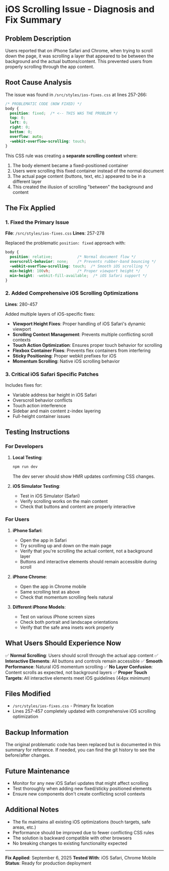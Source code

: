 # iOS Scrolling Issue - Diagnosis and Fix Summary

## Problem Description
Users reported that on iPhone Safari and Chrome, when trying to scroll down the page, it was scrolling a layer that appeared to be between the background and the actual buttons/content. This prevented users from properly scrolling through the app content.

## Root Cause Analysis
The issue was found in `/src/styles/ios-fixes.css` at lines 257-266:

```css
/* PROBLEMATIC CODE (NOW FIXED) */
body {
  position: fixed;  /* <-- THIS WAS THE PROBLEM */
  top: 0;
  left: 0;
  right: 0;
  bottom: 0;
  overflow: auto;
  -webkit-overflow-scrolling: touch;
}
```

This CSS rule was creating a **separate scrolling context** where:
1. The body element became a fixed-positioned container
2. Users were scrolling this fixed container instead of the normal document
3. The actual page content (buttons, text, etc.) appeared to be in a different layer
4. This created the illusion of scrolling "between" the background and content

## The Fix Applied

### 1. Fixed the Primary Issue
**File**: `/src/styles/ios-fixes.css`
**Lines**: 257-278

Replaced the problematic `position: fixed` approach with:
```css
body {
  position: relative;           /* Normal document flow */
  overscroll-behavior: none;    /* Prevents rubber-band bouncing */
  -webkit-overflow-scrolling: touch;  /* Smooth iOS scrolling */
  min-height: 100vh;            /* Proper viewport height */
  min-height: -webkit-fill-available;  /* iOS Safari support */
}
```

### 2. Added Comprehensive iOS Scrolling Optimizations
**Lines**: 280-457

Added multiple layers of iOS-specific fixes:

- **Viewport Height Fixes**: Proper handling of iOS Safari's dynamic viewport
- **Scrolling Context Management**: Prevents multiple conflicting scroll contexts
- **Touch Action Optimization**: Ensures proper touch behavior for scrolling
- **Flexbox Container Fixes**: Prevents flex containers from interfering
- **Sticky Positioning**: Proper webkit prefixes for iOS
- **Momentum Scrolling**: Native iOS scrolling behavior

### 3. Critical iOS Safari Specific Patches
Includes fixes for:
- Variable address bar height in iOS Safari
- Overscroll behavior conflicts
- Touch action interference
- Sidebar and main content z-index layering
- Full-height container issues

## Testing Instructions

### For Developers
1. **Local Testing**: 
   ```bash
   npm run dev
   ```
   The dev server should show HMR updates confirming CSS changes.

2. **iOS Simulator Testing**:
   - Test in iOS Simulator (Safari)
   - Verify scrolling works on the main content
   - Check that buttons and content are properly interactive

### For Users
1. **iPhone Safari**:
   - Open the app in Safari
   - Try scrolling up and down on the main page
   - Verify that you're scrolling the actual content, not a background layer
   - Buttons and interactive elements should remain accessible during scroll

2. **iPhone Chrome**:
   - Open the app in Chrome mobile
   - Same scrolling test as above
   - Check that momentum scrolling feels natural

3. **Different iPhone Models**:
   - Test on various iPhone screen sizes
   - Check both portrait and landscape orientations
   - Verify that the safe area insets work properly

## What Users Should Experience Now
✅ **Normal Scrolling**: Users should scroll through the actual app content
✅ **Interactive Elements**: All buttons and controls remain accessible
✅ **Smooth Performance**: Natural iOS momentum scrolling
✅ **No Layer Confusion**: Content scrolls as expected, not background layers
✅ **Proper Touch Targets**: All interactive elements meet iOS guidelines (44px minimum)

## Files Modified
- `/src/styles/ios-fixes.css` - Primary fix location
- Lines 257-457 completely updated with comprehensive iOS scrolling optimization

## Backup Information
The original problematic code has been replaced but is documented in this summary for reference. If needed, you can find the git history to see the before/after changes.

## Future Maintenance
- Monitor for any new iOS Safari updates that might affect scrolling
- Test thoroughly when adding new fixed/sticky positioned elements
- Ensure new components don't create conflicting scroll contexts

## Additional Notes
- The fix maintains all existing iOS optimizations (touch targets, safe areas, etc.)
- Performance should be improved due to fewer conflicting CSS rules
- The solution is backward compatible with other browsers
- No breaking changes to existing functionality expected

---
**Fix Applied**: September 6, 2025
**Tested With**: iOS Safari, Chrome Mobile
**Status**: Ready for production deployment